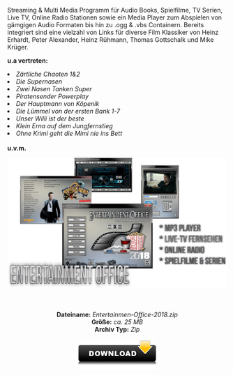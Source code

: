 Streaming & Multi Media Programm für Audio Books, Spielfilme, TV Serien, Live TV, Online Radio Stationen sowie ein Media Player zum Abspielen von gämgigen Audio Formaten bis hin zu .ogg & .vbs Containern. Bereits integriert sind eine vielzahl von Links für diverse Film Klassiker von Heinz Erhardt, Peter Alexander, Heinz Rühmann, Thomas Gottschalk und Mike Krüger. 

<b>u.a vertreten:</b>
<br>
<li><i>Zärtliche Chaoten 1&2</i></li>
<li><i>Die Supernasen</i></li>
<li><i>Zwei Nasen Tanken Super</i></li>
<li><i>Piratensender Powerplay</i></li>
<li><i>Der Hauptmann von Köpenik</i></li>
<li><i>Die Lümmel von der ersten Bank 1-7</i></li>
<li><i>Unser Willi ist der beste</i></li>
<li><i>Klein Erna auf dem Jungfernstieg</i></li>
<li><i>Ohne Krimi geht die Mimi nie ins Bett</i></li>
<br>
<b>u.v.m.</b>


![alt text][logo]

[logo]: Docs/EO2018_Logo3.png

<br>
<br>
<div style="text-align:center">
<b>Dateiname:</b><i>  Entertainmen-Office-2018.zip</i>
<br>
<b>Größe:</b><i>  ca. 25 MB</i>
<br>
<b>Archiv Typ:</b><i>  Zip</i>
<br>
<br>
<a href="https://github.com/EmuZONE/EnterTainmentOFFICE/raw/master/Zip/Entertainmen-Office-2018.zip"><img src="https://raw.githubusercontent.com/EmuZONE/EnterTainmentOFFICE/master/Docs/download-button-50.png"></img></a>
</div>
